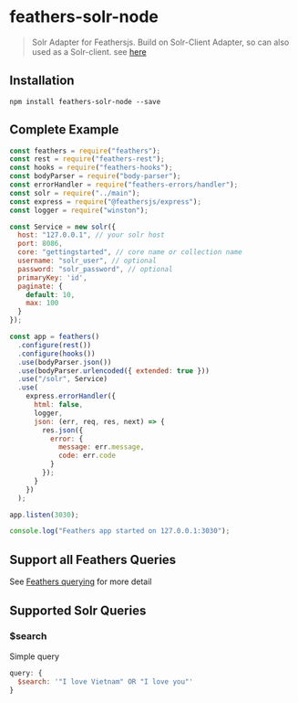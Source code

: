 # feathers-solr-node
> Solr Adapter for Feathersjs. Build on Solr-Client Adapter, so can also used as a Solr-client. see [here](https://github.com/lbdremy/solr-node-client)

## Installation
```
npm install feathers-solr-node --save
```

## Complete Example

```javascript
const feathers = require("feathers");
const rest = require("feathers-rest");
const hooks = require("feathers-hooks");
const bodyParser = require("body-parser");
const errorHandler = require("feathers-errors/handler");
const solr = require("../main");
const express = require("@feathersjs/express");
const logger = require("winston");

const Service = new solr({
  host: "127.0.0.1", // your solr host
  port: 8086,
  core: "gettingstarted", // core name or collection name
  username: "solr_user", // optional
  password: "solr_password", // optional
  primaryKey: 'id',
  paginate: {
    default: 10,
    max: 100
  }
});

const app = feathers()
  .configure(rest())
  .configure(hooks())
  .use(bodyParser.json())
  .use(bodyParser.urlencoded({ extended: true }))
  .use("/solr", Service)
  .use(
    express.errorHandler({
      html: false,
      logger,
      json: (err, req, res, next) => {
        res.json({
          error: {
            message: err.message,
            code: err.code
          }
        });
      }
    })
  );

app.listen(3030);

console.log("Feathers app started on 127.0.0.1:3030");

```
## Support all Feathers Queries 
See [Feathers querying](https://docs.feathersjs.com/api/databases/querying.html) for more detail

## Supported Solr Queries

### $search
Simple query

```javascript
query: {
  $search: '"I love Vietnam" OR "I love you"'
}
```
